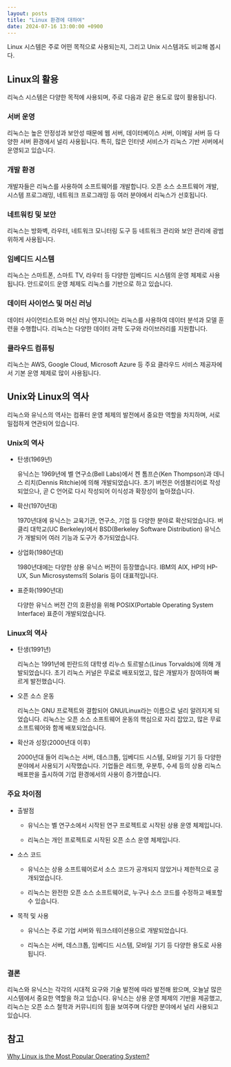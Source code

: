 ```yaml
---
layout: posts
title: "Linux 환경에 대하여"
date: 2024-07-16 13:00:00 +0900
---
```


Linux 시스템은 주로 어떤 목적으로 사용되는지, 그리고 Unix 시스템과도 비교해 봅시다.

## Linux의 활용

리눅스 시스템은 다양한 목적에 사용되며, 주로 다음과 같은 용도로 많이 활용됩니다.

### 서버 운영

리눅스는 높은 안정성과 보안성 때문에 웹 서버, 데이터베이스 서버, 이메일 서버 등 다양한 서버 환경에서 널리 사용됩니다. 특히, 많은 인터넷 서비스가 리눅스 기반
서버에서 운영되고 있습니다.

### 개발 환경

개발자들은 리눅스를 사용하여 소프트웨어를 개발합니다. 오픈 소스 소프트웨어 개발, 시스템 프로그래밍, 네트워크 프로그래밍 등 여러 분야에서 리눅스가 선호됩니다.

### 네트워킹 및 보안

리눅스는 방화벽, 라우터, 네트워크 모니터링 도구 등 네트워크 관리와 보안 관리에 광범위하게 사용됩니다.

### 임베디드 시스템

리눅스는 스마트폰, 스마트 TV, 라우터 등 다양한 임베디드 시스템의 운영 체제로 사용됩니다. 안드로이드 운영 체제도 리눅스를 기반으로 하고 있습니다.

### 데이터 사이언스 및 머신 러닝

데이터 사이언티스트와 머신 러닝 엔지니어는 리눅스를 사용하여 데이터 분석과 모델 훈련을 수행합니다. 리눅스는 다양한 데이터 과학 도구와 라이브러리를 지원합니다.

### 클라우드 컴퓨팅

리눅스는 AWS, Google Cloud, Microsoft Azure 등 주요 클라우드 서비스 제공자에서 기본 운영 체제로 많이 사용됩니다.

## Unix와 Linux의 역사

리눅스와 유닉스의 역사는 컴퓨터 운영 체제의 발전에서 중요한 역할을 차지하며, 서로 밀접하게 연관되어 있습니다.

### Unix의 역사

- 탄생(1969년)

    유닉스는 1969년에 벨 연구소(Bell Labs)에서 켄 톰프슨(Ken Thompson)과 데니스 리치(Dennis Ritchie)에 의해 개발되었습니다.
    초기 버전은 어셈블리어로 작성되었으나, 곧 C 언어로 다시 작성되어 이식성과 확장성이 높아졌습니다.
    
- 확산(1970년대)

    1970년대에 유닉스는 교육기관, 연구소, 기업 등 다양한 분야로 확산되었습니다.
    버클리 대학교(UC Berkeley)에서 BSD(Berkeley Software Distribution) 유닉스가 개발되어 여러 기능과 도구가 추가되었습니다.

- 상업화(1980년대)

    1980년대에는 다양한 상용 유닉스 버전이 등장했습니다. IBM의 AIX, HP의 HP-UX, Sun Microsystems의 Solaris 등이 대표적입니다.

- 표준화(1990년대)

    다양한 유닉스 버전 간의 호환성을 위해 POSIX(Portable Operating System Interface) 표준이 개발되었습니다.

### Linux의 역사

- 탄생(1991년)

    리눅스는 1991년에 핀란드의 대학생 리누스 토르발스(Linus Torvalds)에 의해 개발되었습니다.
    초기 리눅스 커널은 무료로 배포되었고, 많은 개발자가 참여하여 빠르게 발전했습니다.

- 오픈 소스 운동

    리눅스는 GNU 프로젝트와 결합되어 GNU/Linux라는 이름으로 널리 알려지게 되었습니다.
    리눅스는 오픈 소스 소프트웨어 운동의 핵심으로 자리 잡았고, 많은 무료 소프트웨어와 함께 배포되었습니다.

- 확산과 성장(2000년대 이후)

    2000년대 들어 리눅스는 서버, 데스크톱, 임베디드 시스템, 모바일 기기 등 다양한 분야에서 사용되기 시작했습니다.
    기업들은 레드햇, 우분투, 수세 등의 상용 리눅스 배포판을 출시하여 기업 환경에서의 사용이 증가했습니다.

### 주요 차이점

- 출발점

    - 유닉스는 벨 연구소에서 시작된 연구 프로젝트로 시작된 상용 운영 체제입니다.
    
    - 리눅스는 개인 프로젝트로 시작된 오픈 소스 운영 체제입니다.

- 소스 코드

    - 유닉스는 상용 소프트웨어로서 소스 코드가 공개되지 않았거나 제한적으로 공개되었습니다.
    
    - 리눅스는 완전한 오픈 소스 소프트웨어로, 누구나 소스 코드를 수정하고 배포할 수 있습니다.
    
- 목적 및 사용

    - 유닉스는 주로 기업 서버와 워크스테이션용으로 개발되었습니다.
    
    - 리눅스는 서버, 데스크톱, 임베디드 시스템, 모바일 기기 등 다양한 용도로 사용됩니다.

### 결론

리눅스와 유닉스는 각각의 시대적 요구와 기술 발전에 따라 발전해 왔으며, 오늘날 많은 시스템에서 중요한 역할을 하고 있습니다. 유닉스는 상용 운영 체제의 기반을
제공했고, 리눅스는 오픈 소스 철학과 커뮤니티의 힘을 보여주며 다양한 분야에서 널리 사용되고 있습니다.

## 참고

[Why Linux is the Most Popular Operating System?](https://www.webasha.com/blog/linux-best-operating-system)
